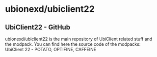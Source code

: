 # ubionexd/ubiclient22

## UbiClient22 - GitHub

ubionexd/ubiclient22 is the main repository of UbiClient related stuff and the modpack.
You can find here the source code of the modpacks: UbiClient 22 - POTATO, OPTIFINE, CAFFEINE
